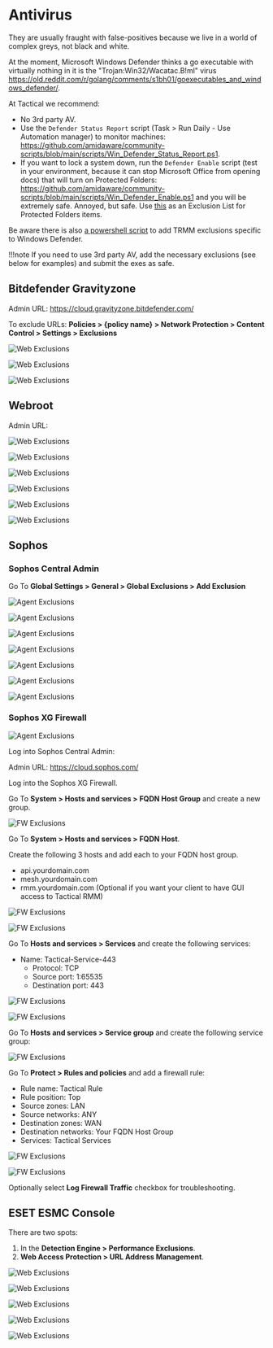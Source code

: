 
# Antivirus

They are usually fraught with false-positives because we live in a world of complex greys, not black and white. 

At the moment, Microsoft Windows Defender thinks a go executable with virtually nothing in it is the "Trojan:Win32/Wacatac.B!ml" virus <https://old.reddit.com/r/golang/comments/s1bh01/goexecutables_and_windows_defender/>.

At Tactical we recommend: 

- No 3rd party AV.
- Use the `Defender Status Report` script (Task > Run Daily - Use Automation manager) to monitor machines: <https://github.com/amidaware/community-scripts/blob/main/scripts/Win_Defender_Status_Report.ps1>.
- If you want to lock a system down, run the `Defender Enable` script (test in your environment, because it can stop Microsoft Office from opening docs) that will turn on Protected Folders: <https://github.com/amidaware/community-scripts/blob/main/scripts/Win_Defender_Enable.ps1> and you will be extremely safe. Annoyed, but safe. Use [this](https://github.com/amidaware/trmm-awesome/blob/main/scripts/Windows_Defender_Allowed_List.ps1) as an Exclusion List for Protected Folders items.

Be aware there is also [a powershell script](https://github.com/amidaware/community-scripts/blob/main/scripts/Win_TRMM_AV_Update_Exclusion.ps1) to add TRMM exclusions specific to Windows Defender.

!!!note
    If you need to use 3rd party AV, add the necessary exclusions (see below for examples) and submit the exes as safe.

## Bitdefender Gravityzone

Admin URL: <https://cloud.gravityzone.bitdefender.com/>

To exclude URLs: **Policies > {policy name} > Network Protection > Content Control > Settings > Exclusions**

![Web Exclusions](images/avbitdefender_gravityzone_exclusions0.png)

![Web Exclusions](images/avbitdefender_gravityzone_exclusions1.png)

![Web Exclusions](images/avbitdefender_gravityzone_exclusions2.png)

## Webroot

Admin URL:

![Web Exclusions](images/avwebroot.png)

![Web Exclusions](images/avwebroot5.png)

![Web Exclusions](images/avwebroot4.png)

![Web Exclusions](images/avwebroot3.png)

![Web Exclusions](images/avwebroot2.png)

![Web Exclusions](images/avwebroot1.png)

## Sophos

### Sophos Central Admin

Go To **Global Settings > General > Global Exclusions > Add Exclusion**

![Agent Exclusions](images/sophoscascreen1.png)

![Agent Exclusions](images/sophoscascreen2.png)

![Agent Exclusions](images/sophoscascreen3.png)

![Agent Exclusions](images/sophoscascreen4.png)

![Agent Exclusions](images/sophoscascreen5.png)

![Agent Exclusions](images/sophoscascreen6.png)

![Agent Exclusions](images/sophoscascreen7.png)

### Sophos XG Firewall

![Agent Exclusions](images/sophoscascreen1.png)

Log into Sophos Central Admin:

Admin URL: <https://cloud.sophos.com/>

Log into the Sophos XG Firewall.

Go To **System > Hosts and services > FQDN Host Group** and create a new group.

![FW Exclusions](images/sophosxgscreen1.png)

Go To **System > Hosts and services > FQDN Host**.

Create the following 3 hosts and add each to your FQDN host group.

- api.yourdomain.com
- mesh.yourdomain.com
- rmm.yourdomain.com (Optional if you want your client to have GUI access to Tactical RMM)

![FW Exclusions](images/sophosxgscreen2.png)

![FW Exclusions](images/sophosxgscreen3.png)

Go To **Hosts and services > Services** and create the following services:

- Name: Tactical-Service-443
    - Protocol: TCP
    - Source port: 1:65535
    - Destination port: 443

![FW Exclusions](images/sophosxgscreen4.png)

![FW Exclusions](images/sophosxgscreen5.png)

Go To **Hosts and services > Service group** and create the following service group:

![FW Exclusions](images/sophosxgscreen6.png)

Go To **Protect > Rules and policies** and add a firewall rule:

- Rule name: Tactical Rule
- Rule position: Top
- Source zones: LAN
- Source networks: ANY
- Destination zones: WAN
- Destination networks: Your FQDN Host Group
- Services: Tactical Services

![FW Exclusions](images/sophosxgscreen7.png)

![FW Exclusions](images/sophosxgscreen8.png)

Optionally select **Log Firewall Traffic** checkbox for troubleshooting.

## ESET ESMC Console

There are two spots:

1. In the **Detection Engine > Performance Exclusions**.
2. **Web Access Protection > URL Address Management**.


![Web Exclusions](images/esetesmc1.png)

![Web Exclusions](images/esetesmc2.png)

![Web Exclusions](images/esetesmc3.png)

![Web Exclusions](images/esetesmc4.png)

![Web Exclusions](images/esetesmc5.png)
